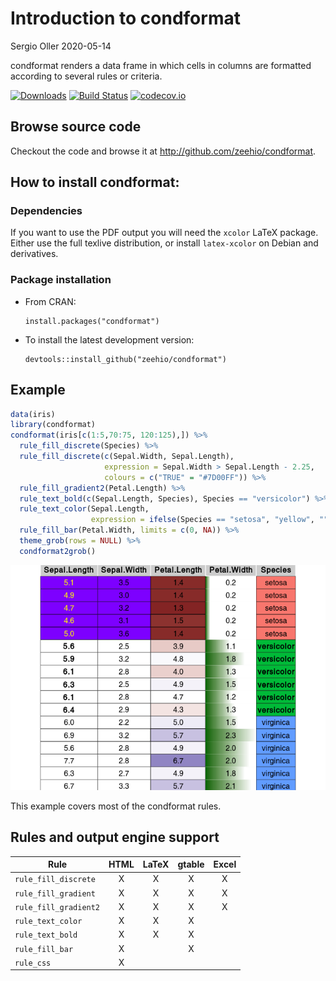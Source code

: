 Introduction to condformat
================
Sergio Oller
2020-05-14

<!-- README.md is generated from README.Rmd. Please edit that file -->

condformat renders a data frame in which cells in columns are formatted
according to several rules or
criteria.

[![Downloads](https://cranlogs.r-pkg.org/badges/condformat)](https://cran.r-project.org/package=condformat)
[![Build
Status](https://travis-ci.org/zeehio/condformat.svg?branch=master)](https://travis-ci.org/zeehio/condformat)
[![codecov.io](https://codecov.io/github/zeehio/condformat/coverage.svg?branch=master)](https://codecov.io/github/zeehio/condformat)

## Browse source code

Checkout the code and browse it at
<http://github.com/zeehio/condformat>.

## How to install condformat:

### Dependencies

If you want to use the PDF output you will need the `xcolor` LaTeX
package. Either use the full texlive distribution, or install
`latex-xcolor` on Debian and derivatives.

### Package installation

  - From CRAN:
    
        install.packages("condformat")

  - To install the latest development version:
    
        devtools::install_github("zeehio/condformat")

## Example

``` r
data(iris)
library(condformat)
condformat(iris[c(1:5,70:75, 120:125),]) %>%
  rule_fill_discrete(Species) %>%
  rule_fill_discrete(c(Sepal.Width, Sepal.Length),
                     expression = Sepal.Width > Sepal.Length - 2.25,
                     colours = c("TRUE" = "#7D00FF")) %>%
  rule_fill_gradient2(Petal.Length) %>%
  rule_text_bold(c(Sepal.Length, Species), Species == "versicolor") %>%
  rule_text_color(Sepal.Length,
                  expression = ifelse(Species == "setosa", "yellow", "")) %>%
  rule_fill_bar(Petal.Width, limits = c(0, NA)) %>%
  theme_grob(rows = NULL) %>%
  condformat2grob()
```

![](man/figures/README-fig-example-1.png)<!-- -->

This example covers most of the condformat rules.

## Rules and output engine support

| Rule                  | HTML | LaTeX | gtable | Excel |
| --------------------- | :--: | :---: | :----: | :---: |
| `rule_fill_discrete`  |  X   |   X   |   X    |   X   |
| `rule_fill_gradient`  |  X   |   X   |   X    |   X   |
| `rule_fill_gradient2` |  X   |   X   |   X    |   X   |
| `rule_text_color`     |  X   |   X   |   X    |       |
| `rule_text_bold`      |  X   |   X   |   X    |       |
| `rule_fill_bar`       |  X   |       |   X    |       |
| `rule_css`            |  X   |       |        |       |
